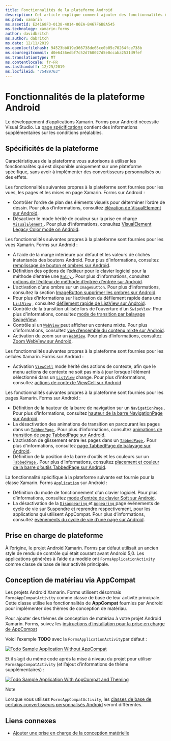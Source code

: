 ```yaml
---
title: Fonctionnalités de la plateforme Android
description: Cet article explique comment ajouter des fonctionnalités Android spécifiques aux applications Xamarin. Forms.
ms.prod: xamarin
ms.assetid: E24168F3-0138-4814-86EA-B467F6B8A545
ms.technology: xamarin-forms
author: davidbritch
ms.author: dabritch
ms.date: 12/11/2019
ms.openlocfilehash: 94523bb019e366738de65ce0b05c70264fce738b
ms.sourcegitcommit: d0e6436edbf7c52d760027d5e0ccaba2531d9fef
ms.translationtype: MT
ms.contentlocale: fr-FR
ms.lasthandoff: 12/25/2019
ms.locfileid: "75489763"
---
```

# <a name="android-platform-features"></a>Fonctionnalités de la plateforme Android

Le développement d’applications Xamarin. Forms pour Android nécessite Visual Studio. La [page spécifications](~/get-started/requirements.md) contient des informations supplémentaires sur les conditions préalables.

## <a name="platform-specifics"></a>Spécificités de la plateforme

Caractéristiques de la plateforme vous autorisons à utiliser les fonctionnalités qui est disponible uniquement sur une plateforme spécifique, sans avoir à implémenter des convertisseurs personnalisés ou des effets.

Les fonctionnalités suivantes propres à la plateforme sont fournies pour les vues, les pages et les mises en page Xamarin. Forms sur Android :

- Contrôler l’ordre de plan des éléments visuels pour déterminer l’ordre de dessin. Pour plus d’informations, consultez [élévation de VisualElement sur Android](visualelement-elevation.md).
- Désactiver le mode hérité de couleur sur la prise en charge [ `VisualElement` ](xref:Xamarin.Forms.VisualElement). Pour plus d’informations, consultez [VisualElement Legacy Color mode on Android](legacy-color-mode.md).

Les fonctionnalités suivantes propres à la plateforme sont fournies pour les vues Xamarin. Forms sur Android :

- À l’aide de la marge intérieure par défaut et les valeurs de clichés instantanés des boutons Android. Pour plus d’informations, consultez [remplissage de bouton et ombres sur Android](button-padding-shadow.md).
- Définition des options de l’éditeur pour le clavier logiciel pour la méthode d’entrée une [ `Entry` ](xref:Xamarin.Forms.Entry). Pour plus d’informations, consultez [options de l’éditeur de méthode d’entrée d’entrée sur Android](entry-ime-options.md).
- L’activation d’une ombre sur un `ImageButton`. Pour plus d’informations, consultez la section [ImageButton supprimer les ombres sur Android](imagebutton-drop-shadow.md).
- Pour plus d’informations sur l’activation du défilement rapide dans une [`ListView`](xref:Xamarin.Forms.ListView) , consultez [défilement rapide de ListView sur Android](listview-fast-scrolling.md).
- Contrôle de la transition utilisée lors de l’ouverture d’un `SwipeView`. Pour plus d’informations, consultez [mode de transition par balayage SwipeView](swipeview-swipetransitionmode.md).
- Contrôle si un [ `WebView` ](xref:Xamarin.Forms.WebView) peut afficher un contenu mixte. Pour plus d’informations, consultez [vue d’ensemble du contenu mixte sur Android](webview-mixed-content.md).
- Activation du zoom sur un [`WebView`](xref:Xamarin.Forms.WebView). Pour plus d’informations, consultez [Zoom WebView sur Android](webview-zoom-controls.md).

Les fonctionnalités suivantes propres à la plateforme sont fournies pour les cellules Xamarin. Forms sur Android :

- Activation [`ViewCell`](xref:Xamarin.Forms.ViewCell) mode hérité des actions de contexte, afin que le menu actions de contexte ne soit pas mis à jour lorsque l’élément sélectionné dans un [`ListView`](xref:Xamarin.Forms.ListView) change. Pour plus d’informations, consultez [actions de contexte ViewCell sur Android](viewcell-context-actions.md).

Les fonctionnalités suivantes propres à la plateforme sont fournies pour les pages Xamarin. Forms sur Android :

- Définition de la hauteur de la barre de navigation sur un [ `NavigationPage` ](xref:Xamarin.Forms.NavigationPage). Pour plus d’informations, consultez [hauteur de la barre NavigationPage sur Android](navigationpage-bar-height.md).
- La désactivation des animations de transition en parcourant les pages dans un [ `TabbedPage` ](xref:Xamarin.Forms.TabbedPage). Pour plus d’informations, consultez [animations de transition de page TabbedPage sur Android](tabbedpage-transition-animations.md).
- L’activation de glissement entre les pages dans un [ `TabbedPage` ](xref:Xamarin.Forms.TabbedPage). Pour plus d’informations, consultez [page TabbedPage de balayage sur Android](tabbedpage-page-swiping.md).
- Définition de la position de la barre d’outils et les couleurs sur un [ `TabbedPage` ](xref:Xamarin.Forms.TabbedPage). Pour plus d’informations, consultez [placement et couleur de la barre d’outils TabbedPage sur Android](tabbedpage-toolbar-placement-color.md).

La fonctionnalité spécifique à la plateforme suivante est fournie pour la classe Xamarin. Forms [`Application`](xref:Xamarin.Forms.Application) sur Android :

- Définition du mode de fonctionnement d’un clavier logiciel. Pour plus d’informations, consultez [mode d’entrée de clavier Soft sur Android](soft-keyboard-input-mode.md).
- La désactivation de la [ `Disappearing` ](xref:Xamarin.Forms.Page.Appearing) et [ `Appearing` ](xref:Xamarin.Forms.Page.Appearing) page événements de cycle de vie sur Suspendre et reprendre respectivement, pour les applications qui utilisent AppCompat. Pour plus d’informations, consultez [événements du cycle de vie d’une page sur Android](page-lifecycle-events.md).

## <a name="platform-support"></a>Prise en charge de plateforme

À l’origine, le projet Android Xamarin. Forms par défaut utilisait un ancien style de rendu de contrôle qui était courant avant Android 5,0. Les applications générées à l’aide du modèle ont `FormsApplicationActivity` comme classe de base de leur activité principale.

## <a name="material-design-via-appcompat"></a>Conception de matériau via AppCompat

Les projets Android Xamarin. Forms utilisent désormais `FormsAppCompatActivity` comme classe de base de leur activité principale. Cette classe utilise les fonctionnalités de **AppCompat** fournies par Android pour implémenter des thèmes de conception de matériau.

Pour ajouter des thèmes de conception de matériau à votre projet Android Xamarin. Forms, suivez les [instructions d’installation pour la prise en charge de AppCompat](appcompat-material-design.md)

Voici l’exemple **TODO** avec la `FormsApplicationActivity`par défaut :

[![](images/before-appcompat-sml.png "Todo Sample Application Without AppCompat")](images/before-appcompat.png#lightbox "Todo Sample Application Without AppCompat")

Et il s’agit du même code après la mise à niveau du projet pour utiliser `FormsAppCompatActivity` (et l’ajout d’informations de thème supplémentaires) :

[![](images/post-appcompat-sml.png "Todo Sample Application With AppCompat and Theming")](images/post-appcompat.png#lightbox "Todo Sample Application With AppCompat and Theming")

> [!NOTE]
> Lorsque vous utilisez `FormsAppCompatActivity`, les [classes de base de certains convertisseurs personnalisés Android](~/xamarin-forms/app-fundamentals/custom-renderer/renderers.md) seront différentes.

## <a name="related-links"></a>Liens connexes

- [Ajouter une prise en charge de la conception matérielle](appcompat-material-design.md)
